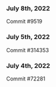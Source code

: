 ### July 8th, 2022

Commit #9519

### July 5th, 2022

Commit #314353


### July 4th, 2022

Commit #72281
